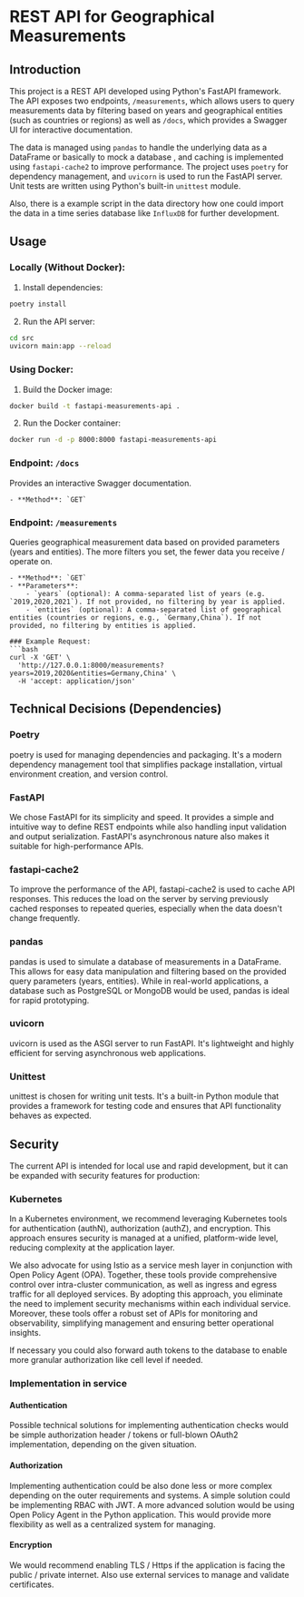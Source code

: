 # REST API for Geographical Measurements

## Introduction

This project is a REST API developed using Python's FastAPI framework. The API exposes two endpoints, `/measurements`, which allows users to query measurements data by filtering based on years and geographical entities (such as countries or regions) as well as `/docs`, which provides a Swagger UI for interactive documentation.

The data is managed using `pandas` to handle the underlying data as a DataFrame or basically to mock a database , and caching is implemented using `fastapi-cache2` to improve performance.
The project uses `poetry` for dependency management, and `uvicorn` is used to run the FastAPI server. Unit tests are written using Python's built-in `unittest` module.

Also, there is a example script in the data directory how one could import the data in a time series database like `InfluxDB` for further development.

## Usage

### Locally (Without Docker):
1. Install dependencies:
```bash
poetry install
```

2. Run the API server:
```bash
cd src
uvicorn main:app --reload 
```

### Using Docker:
1. Build the Docker image:
```bash
docker build -t fastapi-measurements-api .
```
2. Run the Docker container:
```bash
docker run -d -p 8000:8000 fastapi-measurements-api
```

### Endpoint: `/docs`
Provides an interactive Swagger documentation.
```
- **Method**: `GET`
```
### Endpoint: `/measurements`
Queries geographical measurement data based on provided parameters (years and entities). The more filters you set, the fewer data you receive / operate on. 
```
- **Method**: `GET`
- **Parameters**:
    - `years` (optional): A comma-separated list of years (e.g. `2019,2020,2021`). If not provided, no filtering by year is applied.
    - `entities` (optional): A comma-separated list of geographical entities (countries or regions, e.g., `Germany,China`). If not provided, no filtering by entities is applied.

### Example Request:
```bash
curl -X 'GET' \
  'http://127.0.0.1:8000/measurements?years=2019,2020&entities=Germany,China' \
  -H 'accept: application/json'
```

## Technical Decisions (Dependencies)

### Poetry
poetry is used for managing dependencies and packaging. It's a modern dependency management tool that simplifies package installation, virtual environment creation, and version control.

### FastAPI
We chose FastAPI for its simplicity and speed. It provides a simple and intuitive way to define REST endpoints while also handling input validation and output serialization. FastAPI's asynchronous nature also makes it suitable for high-performance APIs.

### fastapi-cache2
To improve the performance of the API, fastapi-cache2 is used to cache API responses. This reduces the load on the server by serving previously cached responses to repeated queries, especially when the data doesn't change frequently.

### pandas
pandas is used to simulate a database of measurements in a DataFrame. This allows for easy data manipulation and filtering based on the provided query parameters (years, entities). While in real-world applications, a database such as PostgreSQL or MongoDB would be used, pandas is ideal for rapid prototyping.

### uvicorn
uvicorn is used as the ASGI server to run FastAPI. It's lightweight and highly efficient for serving asynchronous web applications.

### Unittest
unittest is chosen for writing unit tests. It's a built-in Python module that provides a framework for testing code and ensures that API functionality behaves as expected.

## Security
The current API is intended for local use and rapid development, but it can be expanded with security features for production:

### Kubernetes
In a Kubernetes environment, we recommend leveraging Kubernetes tools for authentication (authN), authorization (authZ), and encryption. 
This approach ensures security is managed at a unified, platform-wide level, reducing complexity at the application layer.

We also advocate for using Istio as a service mesh layer in conjunction with Open Policy Agent (OPA). 
Together, these tools provide comprehensive control over intra-cluster communication, as well as ingress and egress traffic for all deployed services. 
By adopting this approach, you eliminate the need to implement security mechanisms within each individual service. 
Moreover, these tools offer a robust set of APIs for monitoring and observability, simplifying management and ensuring better operational insights.

If necessary you could also forward auth tokens to the database to enable more granular authorization like cell level if needed.  

### Implementation in service

#### Authentication
Possible technical solutions for implementing authentication checks would be simple authorization header / tokens or full-blown OAuth2 implementation, depending on the given situation.

#### Authorization
Implementing authentication could be also done less or more complex depending on the outer requirements and systems. A simple solution could be implementing RBAC with JWT. 
A more advanced solution would be using Open Policy Agent in the Python application. This would provide more flexibility as well as a centralized system for managing.

#### Encryption
We would recommend enabling TLS / Https if the application is facing the public / private internet. Also use external services to manage and validate certificates.
